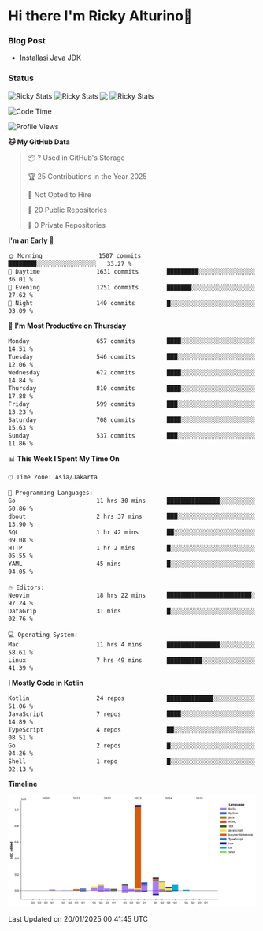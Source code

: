 # Hi there I'm Ricky Alturino👋

### Blog Post

<!-- BLOG-POST-LIST:START -->

- [Installasi Java JDK](https://onirutla.medium.com/installasi-java-jdk-ec701beeb5cb?source=rss-d9d81c918cc9------2)
<!-- BLOG-POST-LIST:END -->

### Status

<img align="center" alt="Ricky Stats" src="https://github-readme-stats.vercel.app/api?username=Alturino&theme=dark&show_icons=true&hide_border=false" />
<img align="center" alt="Ricky Stats" src="https://github-readme-stats.vercel.app/api/top-langs/?username=Alturino&theme=dark&show_icons=true&layout=compact"/>
<img align="center" width="640px" src="https://github-readme-stats.vercel.app/api/wakatime?username=Alturino&layout=compact&hide_border=true&theme=dark">
<img align="center" alt="Ricky Stats" src="https://leetcard.jacoblin.cool/onirutla?border=0&radius=20&ext=activity"/>

<!--START_SECTION:waka-->
![Code Time](http://img.shields.io/badge/Code%20Time-897%20hrs%2052%20mins-blue)

![Profile Views](http://img.shields.io/badge/Profile%20Views-0-blue)

**🐱 My GitHub Data** 

> 📦 ? Used in GitHub's Storage 
 > 
> 🏆 25 Contributions in the Year 2025
 > 
> 🚫 Not Opted to Hire
 > 
> 📜 20 Public Repositories 
 > 
> 🔑 0 Private Repositories 
 > 
**I'm an Early 🐤** 

```text
🌞 Morning                1507 commits        ████████░░░░░░░░░░░░░░░░░   33.27 % 
🌆 Daytime                1631 commits        █████████░░░░░░░░░░░░░░░░   36.01 % 
🌃 Evening                1251 commits        ███████░░░░░░░░░░░░░░░░░░   27.62 % 
🌙 Night                  140 commits         █░░░░░░░░░░░░░░░░░░░░░░░░   03.09 % 
```
📅 **I'm Most Productive on Thursday** 

```text
Monday                   657 commits         ████░░░░░░░░░░░░░░░░░░░░░   14.51 % 
Tuesday                  546 commits         ███░░░░░░░░░░░░░░░░░░░░░░   12.06 % 
Wednesday                672 commits         ████░░░░░░░░░░░░░░░░░░░░░   14.84 % 
Thursday                 810 commits         ████░░░░░░░░░░░░░░░░░░░░░   17.88 % 
Friday                   599 commits         ███░░░░░░░░░░░░░░░░░░░░░░   13.23 % 
Saturday                 708 commits         ████░░░░░░░░░░░░░░░░░░░░░   15.63 % 
Sunday                   537 commits         ███░░░░░░░░░░░░░░░░░░░░░░   11.86 % 
```


📊 **This Week I Spent My Time On** 

```text
🕑︎ Time Zone: Asia/Jakarta

💬 Programming Languages: 
Go                       11 hrs 30 mins      ███████████████░░░░░░░░░░   60.86 % 
dbout                    2 hrs 37 mins       ███░░░░░░░░░░░░░░░░░░░░░░   13.90 % 
SQL                      1 hr 42 mins        ██░░░░░░░░░░░░░░░░░░░░░░░   09.08 % 
HTTP                     1 hr 2 mins         █░░░░░░░░░░░░░░░░░░░░░░░░   05.55 % 
YAML                     45 mins             █░░░░░░░░░░░░░░░░░░░░░░░░   04.05 % 

🔥 Editors: 
Neovim                   18 hrs 22 mins      ████████████████████████░   97.24 % 
DataGrip                 31 mins             █░░░░░░░░░░░░░░░░░░░░░░░░   02.76 % 

💻 Operating System: 
Mac                      11 hrs 4 mins       ███████████████░░░░░░░░░░   58.61 % 
Linux                    7 hrs 49 mins       ██████████░░░░░░░░░░░░░░░   41.39 % 
```

**I Mostly Code in Kotlin** 

```text
Kotlin                   24 repos            █████████████░░░░░░░░░░░░   51.06 % 
JavaScript               7 repos             ████░░░░░░░░░░░░░░░░░░░░░   14.89 % 
TypeScript               4 repos             ██░░░░░░░░░░░░░░░░░░░░░░░   08.51 % 
Go                       2 repos             █░░░░░░░░░░░░░░░░░░░░░░░░   04.26 % 
Shell                    1 repo              █░░░░░░░░░░░░░░░░░░░░░░░░   02.13 % 
```



**Timeline**

![Lines of Code chart](https://raw.githubusercontent.com/Alturino/Alturino/main/assets/bar_graph.png)


 Last Updated on 20/01/2025 00:41:45 UTC
<!--END_SECTION:waka-->
